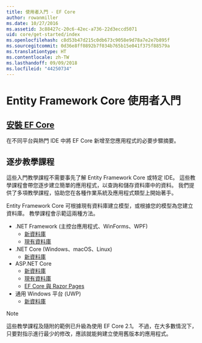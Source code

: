 ```yaml
---
title: 使用者入門 - EF Core
author: rowanmiller
ms.date: 10/27/2016
ms.assetid: 3c88427c-20c6-42ec-a736-22d3eccd5071
uid: core/get-started/index
ms.openlocfilehash: c8d53b47d215c0db673c9058e9d78a7e2e7b895f
ms.sourcegitcommit: 0d36e8ff0892b7f034b765b15e041f375f88579a
ms.translationtype: HT
ms.contentlocale: zh-TW
ms.lasthandoff: 09/09/2018
ms.locfileid: "44250734"
---
```

# <a name="getting-started-with-entity-framework-core"></a>Entity Framework Core 使用者入門

## <a name="installing-ef-coreinstallindexmd"></a>[安裝 EF Core](install/index.md)

在不同平台與熱門 IDE 中將 EF Core 新增至您應用程式的必要步驟摘要。

## <a name="step-by-step-tutorials"></a>逐步教學課程

這些入門教學課程不需要事先了解 Entity Framework Core 或特定 IDE。 這些教學課程會帶您逐步建立簡單的應用程式，以查詢和儲存資料庫中的資料。 我們提供了多項教學課程，協助您在各種作業系統及應用程式類型上開始著手。

Entity Framework Core 可根據現有資料庫建立模型，或根據您的模型為您建立資料庫。 教學課程會示範這兩種方法。

* .NET Framework (主控台應用程式、WinForms、WPF)
  * [新資料庫](full-dotnet/new-db.md)
  * [現有資料庫](full-dotnet/existing-db.md)
* .NET Core (Windows、macOS、Linux)
  * [新資料庫](netcore/new-db-sqlite.md)
* ASP.NET Core
  * [新資料庫](aspnetcore/new-db.md)
  * [現有資料庫](aspnetcore/existing-db.md)
  * [EF Core 與 Razor Pages](/aspnet/core/data/ef-rp/intro)
* 通用 Windows 平台 (UWP)
  * [新資料庫](uwp/getting-started.md)

> [!NOTE]  
> 這些教學課程及隨附的範例已升級為使用 EF Core 2.1。 不過，在大多數情況下，只要對指示進行最少的修改，應該就能夠建立使用舊版本的應用程式。 
